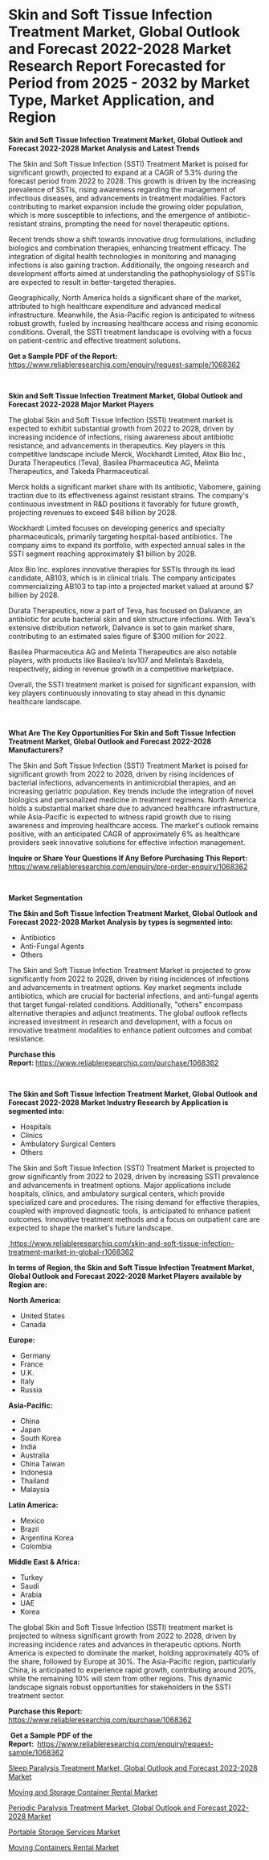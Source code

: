 <p><h1>Skin and Soft Tissue Infection Treatment Market, Global Outlook and Forecast 2022-2028 Market Research Report Forecasted for Period from 2025 -  2032 by Market Type, Market Application, and Region</h1></p><p><strong>Skin and Soft Tissue Infection Treatment Market, Global Outlook and Forecast 2022-2028 Market Analysis and Latest Trends</strong></p>
<p><p>The Skin and Soft Tissue Infection (SSTI) Treatment Market is poised for significant growth, projected to expand at a CAGR of 5.3% during the forecast period from 2022 to 2028. This growth is driven by the increasing prevalence of SSTIs, rising awareness regarding the management of infectious diseases, and advancements in treatment modalities. Factors contributing to market expansion include the growing older population, which is more susceptible to infections, and the emergence of antibiotic-resistant strains, prompting the need for novel therapeutic options.</p><p>Recent trends show a shift towards innovative drug formulations, including biologics and combination therapies, enhancing treatment efficacy. The integration of digital health technologies in monitoring and managing infections is also gaining traction. Additionally, the ongoing research and development efforts aimed at understanding the pathophysiology of SSTIs are expected to result in better-targeted therapies.</p><p>Geographically, North America holds a significant share of the market, attributed to high healthcare expenditure and advanced medical infrastructure. Meanwhile, the Asia-Pacific region is anticipated to witness robust growth, fueled by increasing healthcare access and rising economic conditions. Overall, the SSTI treatment landscape is evolving with a focus on patient-centric and effective treatment solutions.</p></p>
<p><strong>Get a Sample PDF of the Report:&nbsp;</strong> <a href="https://www.reliableresearchiq.com/enquiry/request-sample/1068362?utm_campaign=2469&utm_medium=2&utm_source=Github&utm_content=ia&utm_term=21032025&utm_id=skin-and-soft-tissue-infection-treatment-market-global-outlook-and-forecast-2022-2028">https://www.reliableresearchiq.com/enquiry/request-sample/1068362</a></p>
<p>&nbsp;</p>
<p><strong>Skin and Soft Tissue Infection Treatment Market, Global Outlook and Forecast 2022-2028 Major Market Players</strong></p>
<p><p>The global Skin and Soft Tissue Infection (SSTI) treatment market is expected to exhibit substantial growth from 2022 to 2028, driven by increasing incidence of infections, rising awareness about antibiotic resistance, and advancements in therapeutics. Key players in this competitive landscape include Merck, Wockhardt Limited, Atox Bio Inc., Durata Therapeutics (Teva), Basilea Pharmaceutica AG, Melinta Therapeutics, and Takeda Pharmaceutical.</p><p>Merck holds a significant market share with its antibiotic, Vabomere, gaining traction due to its effectiveness against resistant strains. The company's continuous investment in R&D positions it favorably for future growth, projecting revenues to exceed $48 billion by 2028.</p><p>Wockhardt Limited focuses on developing generics and specialty pharmaceuticals, primarily targeting hospital-based antibiotics. The company aims to expand its portfolio, with expected annual sales in the SSTI segment reaching approximately $1 billion by 2028.</p><p>Atox Bio Inc. explores innovative therapies for SSTIs through its lead candidate, AB103, which is in clinical trials. The company anticipates commercializing AB103 to tap into a projected market valued at around $7 billion by 2028.</p><p>Durata Therapeutics, now a part of Teva, has focused on Dalvance, an antibiotic for acute bacterial skin and skin structure infections. With Teva's extensive distribution network, Dalvance is set to gain market share, contributing to an estimated sales figure of $300 million for 2022.</p><p>Basilea Pharmaceutica AG and Melinta Therapeutics are also notable players, with products like Basilea’s Isv107 and Melinta’s Baxdela, respectively, aiding in revenue growth in a competitive marketplace.</p><p>Overall, the SSTI treatment market is poised for significant expansion, with key players continuously innovating to stay ahead in this dynamic healthcare landscape.</p></p>
<p>&nbsp;</p>
<p><strong>What Are The Key Opportunities For Skin and Soft Tissue Infection Treatment Market, Global Outlook and Forecast 2022-2028 Manufacturers?</strong></p>
<p><p>The Skin and Soft Tissue Infection (SSTI) Treatment Market is poised for significant growth from 2022 to 2028, driven by rising incidences of bacterial infections, advancements in antimicrobial therapies, and an increasing geriatric population. Key trends include the integration of novel biologics and personalized medicine in treatment regimens. North America holds a substantial market share due to advanced healthcare infrastructure, while Asia-Pacific is expected to witness rapid growth due to rising awareness and improving healthcare access. The market's outlook remains positive, with an anticipated CAGR of approximately 6% as healthcare providers seek innovative solutions for effective infection management.</p></p>
<p><strong>Inquire or Share Your Questions If Any Before Purchasing This Report:</strong> <a href="https://www.reliableresearchiq.com/enquiry/pre-order-enquiry/1068362?utm_campaign=2469&utm_medium=2&utm_source=Github&utm_content=ia&utm_term=21032025&utm_id=skin-and-soft-tissue-infection-treatment-market-global-outlook-and-forecast-2022-2028">https://www.reliableresearchiq.com/enquiry/pre-order-enquiry/1068362</a></p>
<p>&nbsp;</p>
<p><strong>Market Segmentation</strong></p>
<p><strong>The Skin and Soft Tissue Infection Treatment Market, Global Outlook and Forecast 2022-2028 Market Analysis by types is segmented into:</strong></p>
<p><ul><li>Antibiotics</li><li>Anti-Fungal Agents</li><li>Others</li></ul></p>
<p><p>The Skin and Soft Tissue Infection Treatment Market is projected to grow significantly from 2022 to 2028, driven by rising incidences of infections and advancements in treatment options. Key market segments include antibiotics, which are crucial for bacterial infections, and anti-fungal agents that target fungal-related conditions. Additionally, "others" encompass alternative therapies and adjunct treatments. The global outlook reflects increased investment in research and development, with a focus on innovative treatment modalities to enhance patient outcomes and combat resistance.</p></p>
<p><strong>Purchase this Report:&nbsp;</strong><a href="https://www.reliableresearchiq.com/purchase/1068362?utm_campaign=2469&utm_medium=2&utm_source=Github&utm_content=ia&utm_term=21032025&utm_id=skin-and-soft-tissue-infection-treatment-market-global-outlook-and-forecast-2022-2028">https://www.reliableresearchiq.com/purchase/1068362</a></p>
<p>&nbsp;</p>
<p><strong>The Skin and Soft Tissue Infection Treatment Market, Global Outlook and Forecast 2022-2028 Market Industry Research by Application is segmented into:</strong></p>
<p><ul><li>Hospitals</li><li>Clinics</li><li>Ambulatory Surgical Centers</li><li>Others</li></ul></p>
<p><p>The Skin and Soft Tissue Infection (SSTI) Treatment Market is projected to grow significantly from 2022 to 2028, driven by increasing SSTI prevalence and advancements in treatment options. Major applications include hospitals, clinics, and ambulatory surgical centers, which provide specialized care and procedures. The rising demand for effective therapies, coupled with improved diagnostic tools, is anticipated to enhance patient outcomes. Innovative treatment methods and a focus on outpatient care are expected to shape the market's future landscape.</p></p>
<p><a href="https://www.reliableresearchiq.com/skin-and-soft-tissue-infection-treatment-market-in-global-r1068362?utm_campaign=2469&utm_medium=2&utm_source=Github&utm_content=ia&utm_term=21032025&utm_id=skin-and-soft-tissue-infection-treatment-market-global-outlook-and-forecast-2022-2028">&nbsp;https://www.reliableresearchiq.com/skin-and-soft-tissue-infection-treatment-market-in-global-r1068362</a></p>
<p><strong>In terms of Region, the Skin and Soft Tissue Infection Treatment Market, Global Outlook and Forecast 2022-2028 Market Players available by Region are:</strong></p>
<p>
    <p> <strong> North America: </strong>
        <ul>
            <li>United States</li>
            <li>Canada</li>
        </ul>
        </p> 
    <p> <strong> Europe: </strong>
        <ul>
            <li>Germany</li>
            <li>France</li>
            <li>U.K.</li>
            <li>Italy</li>
            <li>Russia</li>
        </ul>
        </p> 
    <p> <strong> Asia-Pacific: </strong>
        <ul>
            <li>China</li>
            <li>Japan</li>
            <li>South Korea</li>
            <li>India</li>
            <li>Australia</li>
            <li>China Taiwan</li>
            <li>Indonesia</li>
            <li>Thailand</li>
            <li>Malaysia</li>
        </ul>
        </p> 
    <p> <strong> Latin America: </strong>
        <ul>
            <li>Mexico</li>
            <li>Brazil</li>
            <li>Argentina Korea</li>
            <li>Colombia</li>
        </ul>
        </p> 
    <p> <strong> Middle East & Africa: </strong>
        <ul>
            <li>Turkey</li>
            <li>Saudi</li>
            <li>Arabia</li>
            <li>UAE</li>
            <li>Korea</li>
        </ul>
    </p>
    </p>
<p><p>The global Skin and Soft Tissue Infection (SSTI) treatment market is projected to witness significant growth from 2022 to 2028, driven by increasing incidence rates and advances in therapeutic options. North America is expected to dominate the market, holding approximately 40% of the share, followed by Europe at 30%. The Asia-Pacific region, particularly China, is anticipated to experience rapid growth, contributing around 20%, while the remaining 10% will stem from other regions. This dynamic landscape signals robust opportunities for stakeholders in the SSTI treatment sector.</p></p>
<p><strong>Purchase this Report: </strong><a href="https://www.reliableresearchiq.com/purchase/1068362?utm_campaign=2469&utm_medium=2&utm_source=Github&utm_content=ia&utm_term=21032025&utm_id=skin-and-soft-tissue-infection-treatment-market-global-outlook-and-forecast-2022-2028">https://www.reliableresearchiq.com/purchase/1068362</a></p>
<p>&nbsp;<strong>Get a Sample PDF of the Report:&nbsp;&nbsp;</strong><a href="https://www.reliableresearchiq.com/enquiry/request-sample/1068362?utm_campaign=2469&utm_medium=2&utm_source=Github&utm_content=ia&utm_term=21032025&utm_id=skin-and-soft-tissue-infection-treatment-market-global-outlook-and-forecast-2022-2028">https://www.reliableresearchiq.com/enquiry/request-sample/1068362</a></p>
<p><strong></strong></p>
<p><p><a href="https://github.com/ujanoandryvw/Market-Research-Report-List-1/blob/main/sleep-paralysis-treatment-market-global-outlook-and-forecast-2022-2028-market.md?utm_campaign=2469&utm_medium=2&utm_source=Github&utm_content=ia&utm_term=21032025&utm_id=skin-and-soft-tissue-infection-treatment-market-global-outlook-and-forecast-2022-2028">Sleep Paralysis Treatment Market, Global Outlook and Forecast 2022-2028 Market</a></p><p><a href="https://www.linkedin.com/pulse/moving-storage-container-rental-market-analysis-deployment-vcbhe?utm_campaign=2469&utm_medium=2&utm_source=Github&utm_content=ia&utm_term=21032025&utm_id=skin-and-soft-tissue-infection-treatment-market-global-outlook-and-forecast-2022-2028">Moving and Storage Container Rental Market</a></p><p><a href="https://github.com/hoganemken50/Market-Research-Report-List-1/blob/main/periodic-paralysis-treatment-market-global-outlook-and-forecast-2022-2028-market.md?utm_campaign=2469&utm_medium=2&utm_source=Github&utm_content=ia&utm_term=21032025&utm_id=skin-and-soft-tissue-infection-treatment-market-global-outlook-and-forecast-2022-2028">Periodic Paralysis Treatment Market, Global Outlook and Forecast 2022-2028 Market</a></p><p><a href="https://www.linkedin.com/pulse/market-trends-portable-storage-services-industry-current-size-8vlwe?utm_campaign=2469&utm_medium=2&utm_source=Github&utm_content=ia&utm_term=21032025&utm_id=skin-and-soft-tissue-infection-treatment-market-global-outlook-and-forecast-2022-2028">Portable Storage Services Market</a></p><p><a href="https://www.linkedin.com/pulse/insights-moving-containers-rental-market-2025-2032-xhlje?utm_campaign=2469&utm_medium=2&utm_source=Github&utm_content=ia&utm_term=21032025&utm_id=skin-and-soft-tissue-infection-treatment-market-global-outlook-and-forecast-2022-2028">Moving Containers Rental Market</a></p></p>